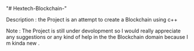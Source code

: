 "# Hextech-Blockchain-" 

Description : the Project is an attempt to create a Blockchain 
using c++

Note : The Project is still under devolopment so I would really
appreciate any suggestions or any kind of help in the the Blockchain 
domain because I m kinda new .